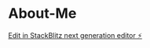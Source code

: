 # About-Me

[Edit in StackBlitz next generation editor ⚡️](https://stackblitz.com/~/github.com/NAMDO98012/About-Me)